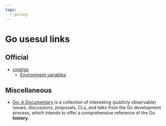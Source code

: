 ```yaml
---
tags:
  - golang
---
```


# Go usesul links

## Official 

- [cmd/go](https://pkg.go.dev/cmd/go)
  - [Environment variables](https://pkg.go.dev/cmd/go#hdr-Environment_variables)

## Miscellaneous

- [Go: A Documentary](https://golang.design/history/) is a collection of interesting (publicly observable) issues, discussions, proposals, CLs, and talks from the Go development process, which intends to offer a comprehensive reference of the Go **history**.
